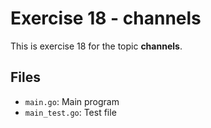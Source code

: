 # Exercise 18 - channels

This is exercise 18 for the topic **channels**.

## Files
- `main.go`: Main program
- `main_test.go`: Test file
